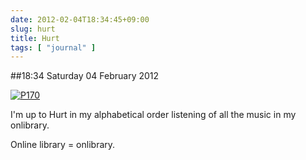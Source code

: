 ```yaml
---
date: 2012-02-04T18:34:45+09:00
slug: hurt
title: Hurt
tags: [ "journal" ]
---
```


##18:34 Saturday 04 February 2012

[![P170](http://getfile0.posterous.com/getfile/files.posterous.com/thunderrabbit/EFAwfEjwekteCmBozBilDvDJsfmlExqDtaegkesryHjfCnelksBClIHIGmAe/p170.jpg.scaled500.jpg)](http://getfile6.posterous.com/getfile/files.posterous.com/thunderrabbit/EFAwfEjwekteCmBozBilDvDJsfmlExqDtaegkesryHjfCnelksBClIHIGmAe/p170.jpg.scaled1000.jpg)

I'm up to Hurt in my alphabetical order listening of all the music in my onlibrary. 

Online library = onlibrary.

